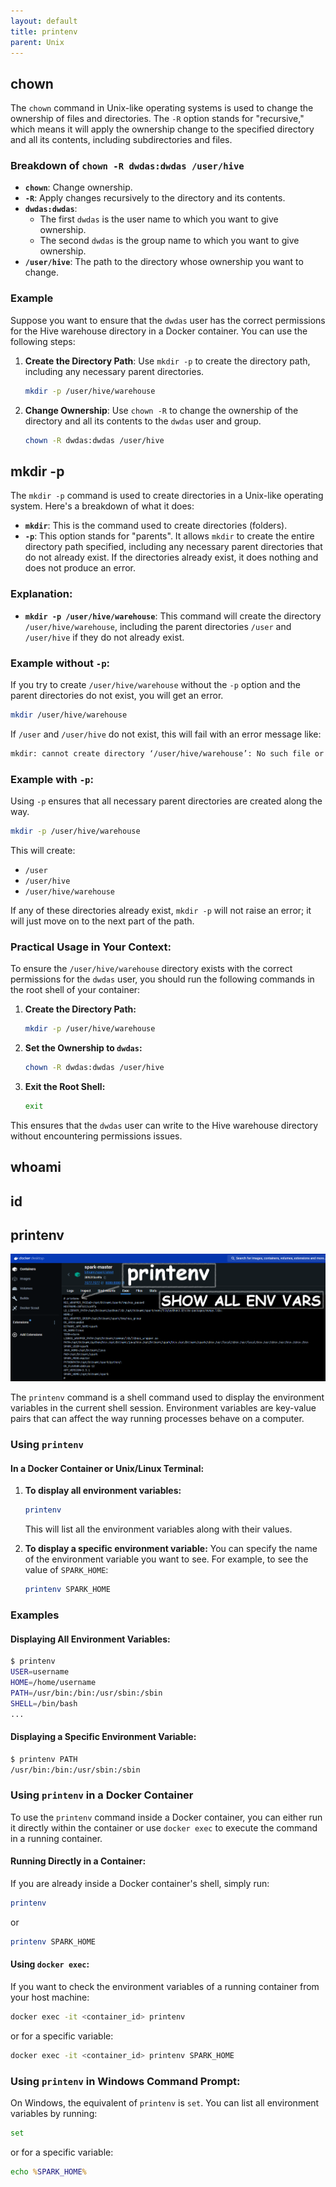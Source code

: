 ```yaml
---
layout: default
title: printenv
parent: Unix
---
```


## chown

The `chown` command in Unix-like operating systems is used to change the ownership of files and directories. The `-R` option stands for "recursive," which means it will apply the ownership change to the specified directory and all its contents, including subdirectories and files.

### Breakdown of `chown -R dwdas:dwdas /user/hive`

- **`chown`**: Change ownership.
- **`-R`**: Apply changes recursively to the directory and its contents.
- **`dwdas:dwdas`**: 
  - The first `dwdas` is the user name to which you want to give ownership.
  - The second `dwdas` is the group name to which you want to give ownership.
- **`/user/hive`**: The path to the directory whose ownership you want to change.

### Example

Suppose you want to ensure that the `dwdas` user has the correct permissions for the Hive warehouse directory in a Docker container. You can use the following steps:

1. **Create the Directory Path**: 
   Use `mkdir -p` to create the directory path, including any necessary parent directories.

   ```sh
   mkdir -p /user/hive/warehouse
   ```

2. **Change Ownership**: 
   Use `chown -R` to change the ownership of the directory and all its contents to the `dwdas` user and group.

   ```sh
   chown -R dwdas:dwdas /user/hive
   ```

## mkdir -p

The `mkdir -p` command is used to create directories in a Unix-like operating system. Here's a breakdown of what it does:

- **`mkdir`**: This is the command used to create directories (folders).
- **`-p`**: This option stands for "parents". It allows `mkdir` to create the entire directory path specified, including any necessary parent directories that do not already exist. If the directories already exist, it does nothing and does not produce an error.

### Explanation:

- **`mkdir -p /user/hive/warehouse`**: This command will create the directory `/user/hive/warehouse`, including the parent directories `/user` and `/user/hive` if they do not already exist.

### Example without `-p`:

If you try to create `/user/hive/warehouse` without the `-p` option and the parent directories do not exist, you will get an error.

```sh
mkdir /user/hive/warehouse
```

If `/user` and `/user/hive` do not exist, this will fail with an error message like:

```sh
mkdir: cannot create directory ‘/user/hive/warehouse’: No such file or directory
```

### Example with `-p`:

Using `-p` ensures that all necessary parent directories are created along the way.

```sh
mkdir -p /user/hive/warehouse
```

This will create:

- `/user`
- `/user/hive`
- `/user/hive/warehouse`

If any of these directories already exist, `mkdir -p` will not raise an error; it will just move on to the next part of the path.

### Practical Usage in Your Context:

To ensure the `/user/hive/warehouse` directory exists with the correct permissions for the `dwdas` user, you should run the following commands in the root shell of your container:

1. **Create the Directory Path:**

   ```sh
   mkdir -p /user/hive/warehouse
   ```

2. **Set the Ownership to `dwdas`:**

   ```sh
   chown -R dwdas:dwdas /user/hive
   ```

3. **Exit the Root Shell:**

   ```sh
   exit
   ```

This ensures that the `dwdas` user can write to the Hive warehouse directory without encountering permissions issues.

## whoami
## id
## printenv
![](images/custom-image-2024-06-15-16-14-41.png)

The `printenv` command is a shell command used to display the environment variables in the current shell session. Environment variables are key-value pairs that can affect the way running processes behave on a computer.

### Using `printenv`

#### In a Docker Container or Unix/Linux Terminal:
1. **To display all environment variables:**
   ```bash
   printenv
   ```

   This will list all the environment variables along with their values.

2. **To display a specific environment variable:**
   You can specify the name of the environment variable you want to see. For example, to see the value of `SPARK_HOME`:
   ```bash
   printenv SPARK_HOME
   ```

### Examples

#### Displaying All Environment Variables:
```bash
$ printenv
USER=username
HOME=/home/username
PATH=/usr/bin:/bin:/usr/sbin:/sbin
SHELL=/bin/bash
...
```

#### Displaying a Specific Environment Variable:
```bash
$ printenv PATH
/usr/bin:/bin:/usr/sbin:/sbin
```

### Using `printenv` in a Docker Container
To use the `printenv` command inside a Docker container, you can either run it directly within the container or use `docker exec` to execute the command in a running container.

#### Running Directly in a Container:
If you are already inside a Docker container's shell, simply run:
```bash
printenv
```
or
```bash
printenv SPARK_HOME
```

#### Using `docker exec`:
If you want to check the environment variables of a running container from your host machine:
```bash
docker exec -it <container_id> printenv
```
or for a specific variable:
```bash
docker exec -it <container_id> printenv SPARK_HOME
```

### Using `printenv` in Windows Command Prompt:
On Windows, the equivalent of `printenv` is `set`. You can list all environment variables by running:
```cmd
set
```
or for a specific variable:
```cmd
echo %SPARK_HOME%
```

